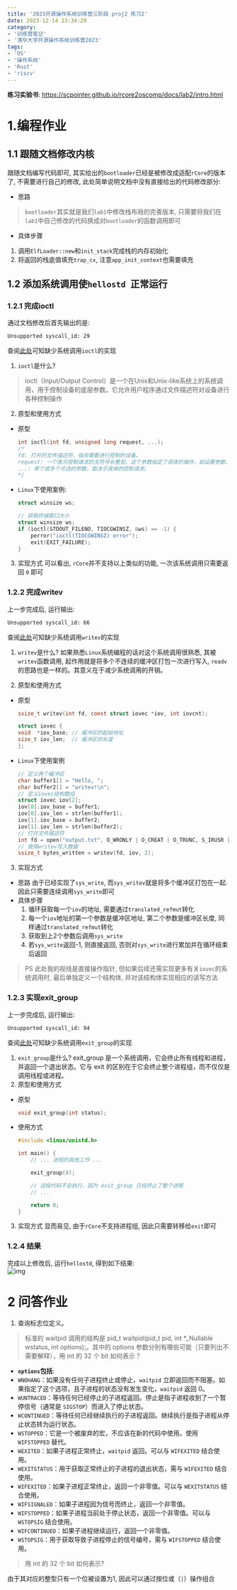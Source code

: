 ```yaml
---
title: '2023开源操作系统训练营三阶段 proj2 练习2'
date: 2023-12-14 23:34:29
category: 
- '训练营笔记'
- '清华大学开源操作系统训练营2023'
tags: 
- 'OS'
- '操作系统'
- 'Rust'
- 'riscv'
---
```

**练习实验书**: https://scpointer.github.io/rcore2oscomp/docs/lab2/intro.html

# 1.编程作业
## 1.1 跟随文档修改内核
跟随文档编写代码即可, 其实给出的`bootloader`已经是被修改成适配`rCore`的版本了, 不需要进行自己的修改, 此处简单说明文档中没有直接给出的代码修改部分:
- 思路
> `bootloader`其实就是我们`lab1`中修改栈布局的完善版本, 只需要将我们在`lab1`中自己修改的代码换成对`bootloader`的函数调用即可
- 具体步骤
1. 调用`ElfLoader::new`和`init_stack`完成栈的内存初始化
2. 将返回的栈底值填充`trap_cx`, 注意`app_init_context`也需要填充
   
## 1.2 添加系统调用使`hellostd `正常运行
### 1.2.1 完成ioctl
通过文档修改后首先输出的是:
```bash
Unsupported syscall_id: 29
```
查阅[此处](https://jborza.com/post/2021-05-11-riscv-linux-syscalls/)可知缺少系统调用`ioctl`的实现
1. `ioctl`是什么?
> ioctl（Input/Output Control）是一个在Unix和Unix-like系统上的系统调用，用于控制设备的底层参数。它允许用户程序通过文件描述符对设备进行各种控制操作
2. 原型和使用方式
- 原型
    ```c
    int ioctl(int fd, unsigned long request, ...);
    /*
    fd: 打开的文件描述符，指向需要进行控制的设备。
    request: 一个表示控制请求的无符号长整型。这个参数指定了具体的操作，如设置参数、获取状态等。
    ...: 零个或多个可选的参数，取决于具体的控制请求。
    */
    ```
- `Linux`下使用案例:
    ```c
    struct winsize ws;

    // 获取终端窗口大小
    struct winsize ws;
    if (ioctl(STDOUT_FILENO, TIOCGWINSZ, &ws) == -1) {
        perror("ioctl(TIOCGWINSZ) error");
        exit(EXIT_FAILURE);
    }
    ```
3. 实现方式
可以看出, `rCore`并不支持以上类似的功能, 一次该系统调用只需要返回 `0` 即可

### 1.2.2 完成writev
上一步完成后, 运行输出:
```bash
Unsupported syscall_id: 66
```
查阅[此处](https://jborza.com/post/2021-05-11-riscv-linux-syscalls/)可知缺少系统调用`writev`的实现
1. `writev`是什么?
如果熟悉`Linux`系统编程的话对这个系统调用很熟悉, 其被`writev`函数调用, 起作用就是将多个不连续的缓冲区打包一次进行写入, `readv`的思路也是一样的。其意义在于减少系统调用的开销。

2. 原型和使用方式
- 原型
    ```c
    ssize_t writev(int fd, const struct iovec *iov, int iovcnt);

    struct iovec {
    void  *iov_base; // 缓冲区的起始地址
    size_t iov_len;  // 缓冲区的长度
    };
    ```
- `Linux`下使用案例
    ```c
    // 定义两个缓冲区
    char buffer1[] = "Hello, ";
    char buffer2[] = "writev!\n";
    // 定义iovec结构数组
    struct iovec iov[2];
    iov[0].iov_base = buffer1;
    iov[0].iov_len = strlen(buffer1);
    iov[1].iov_base = buffer2;
    iov[1].iov_len = strlen(buffer2);
    // 打开文件描述符
    int fd = open("output.txt", O_WRONLY | O_CREAT | O_TRUNC, S_IRUSR | S_IWUSR);
    // 使用writev写入数据
    ssize_t bytes_written = writev(fd, iov, 2);
    ```
3. 实现方式
- 思路
  由于已经实现了`sys_write`, 而`sys_writev`就是将多个缓冲区打包在一起.因此只需要连续调用`sys_write`即可
- 具体步骤
  1. 循环获取每一个`iov`的地址, 需要通过`translated_refmut`转化
  2. 每一个`iov`地址的第一个参数是缓冲区地址, 第二个参数是缓冲区长度, 同样通过`translated_refmut`转化
  3. 获取到上2个参数后调用`sys_write`
  4. 若`sys_write`返回-1, 则直接返回, 否则对`sys_write`进行累加并在循环结束后返回
> PS
此处我的视线是直接操作指针, 但如果后续还需实现更多有关`iovec`的系统调用时, 最后单独定义一个结构体, 并对该结构体实现相应的读写方法

### 1.2.3 实现exit_group
上一步完成后, 运行输出:
```bash
Unsupported syscall_id: 94
```
查阅[此处](https://jborza.com/post/2021-05-11-riscv-linux-syscalls/)可知缺少系统调用`exit_group`的实现
1. `exit_group`是什么?
exit_group 是一个系统调用，它会终止所有线程和进程，并返回一个退出状态。它与 exit 的区别在于它会终止整个进程组，而不仅仅是调用线程或进程。
2. 原型和使用方式
- 原型
    ```c
    void exit_group(int status);
    ```
- 使用方式
    ```c
    #include <linux/unistd.h>

    int main() {
        // ... 进程的其他工作 ...

        exit_group(0);

        // 这段代码不会执行，因为 exit_group 已经终止了整个进程
        // ...

        return 0;
    }
    ```
3. 实现方式
显而易见, 由于`rCore`不支持进程组, 因此只需要转移给`exit`即可

### 1.2.4 结果
完成以上修改后, 运行`hellostd`, 得到如下结果:<br>
![img](../../../images/lab1-result.png)<br>

# 2 问答作业
1. 查询标志位定义。
> 标准的 waitpid 调用的结构是 pid_t waitpid(pid_t pid, int *_Nullable wstatus, int options);。其中的 options 参数分别有哪些可能（只要列出不需要解释），用 int 的 32 个 bit 如何表示？

- **`options`包括**:
- `WNOHANG`：如果没有任何子进程终止或停止，`waitpid` 立即返回而不阻塞。如果指定了这个选项，且子进程的状态没有发生变化，`waitpid` 返回 0。
- `WUNTRACED`：等待任何已经停止的子进程返回。停止是指子进程收到了一个暂停信号（通常是 `SIGSTOP`）而进入了停止状态。
- `WCONTINUED`：等待任何已经继续执行的子进程返回。继续执行是指子进程从停止状态转为运行状态。
- `WSTOPPED`：它是一个被废弃的宏，不应该在新的代码中使用。使用 `WIFSTOPPED` 替代。
- `WEXITED`：如果子进程正常终止，`waitpid` 返回。可以与 `WIFEXITED` 结合使用。
- `WEXITSTATUS`：用于获取正常终止的子进程的退出状态，需与 `WIFEXITED` 结合使用。
- `WIFEXITED`：如果子进程正常终止，返回一个非零值。可以与 `WEXITSTATUS` 结合使用。
- `WIFSIGNALED`：如果子进程因为信号而终止，返回一个非零值。
- `WIFSTOPPED`：如果子进程当前处于停止状态，返回一个非零值。可以与 `WSTOPSIG` 结合使用。
- `WIFCONTINUED`：如果子进程继续运行，返回一个非零值。
- `WSTOPSIG`：用于获取导致子进程停止的信号编号，需与 `WIFSTOPPED` 结合使用。


> 用 int 的 32 个 bit 如何表示?

由于其对应的整型只有一个位被设置为1, 因此可以通过按位或（`|`）操作组合